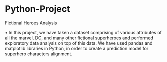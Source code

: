 # Python-Project
Fictional Heroes Analysis

•	In this project, we have taken a dataset comprising of various attributes of all the marvel, DC, and many other fictional superheroes and performed exploratory data analysis on top of this data. We have used pandas and matplotlib libraries in Python, in order to create a prediction model for superhero characters alignment.
